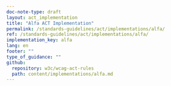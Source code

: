 ```yaml
---
doc-note-type: draft
layout: act_implementation
title: "Alfa ACT Implementation"
permalink: /standards-guidelines/act/implementations/alfa/
ref: /standards-guidelines/act/implementations/alfa/
implementation_key: alfa
lang: en
footer: ""
type_of_guidance: ""
github:
  repository: w3c/wcag-act-rules
  path: content/implementations/alfa.md
---
```

